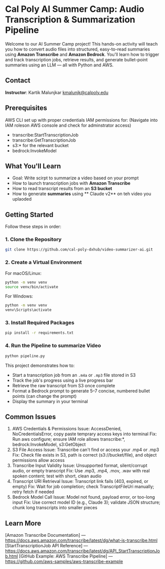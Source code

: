 # Cal Poly AI Summer Camp: Audio Transcription & Summarization Pipeline


Welcome to our AI Summer Camp project! This hands-on activity will teach you how to convert audio files into structured, easy-to-read summaries using **Amazon Transcribe** and **Amazon Bedrock**. You'll learn how to trigger and track transcription jobs, retrieve results, and generate bullet-point summaries using an LLM — all with Python and AWS.
## Contact


**Instructor**: Kartik Malunjkar kmalunjk@calpoly.edu


## Prerequisites
AWS CLI set up with proper credentials
IAM permissions for: (Navigate into IAM roleson AWS console and check for adminstrator access)
- transcribe:StartTranscriptionJob
- transcribe:GetTranscriptionJob
- s3:* for the relevant bucket
- bedrock:InvokeModel


## What You'll Learn
- Goal: Write scirpt to summarize a video based on your prompt
- How to launch transcription jobs with **Amazon Transcribe**
- How to read transcript results from an **S3 bucket**
- How to generate **summaries** using ** Claude v2** on teh video you uplaoded




## Getting Started


Follow these steps in order:


### 1. Clone the Repository


```bash
git clone https://github.com/cal-poly-dxhub/video-summarizer-ai.git


```


### 2. Create a Virtual Environment


For macOS/Linux:
```bash
python -m venv venv
source venv/bin/activate
```


For Windows:
```bash
python -m venv venv
venv\Scripts\activate
```


### 3. Install Required Packages


```bash
pip install -r requirements.txt
```


### 4. Run the Pipeline to summarize Video


```bash
python pipeline.py
```




This project demonstrates how to:
- Start a transcription job from an `.m4a` or `.mp3` file stored in S3
- Track the job's progress using a live progress bar
- Retrieve the raw transcript from S3 once complete
- Format a Bedrock prompt to generate 5–7 concise, numbered bullet points (can change the prompt)
- Display the summary in your terminal


## Common Issues


1. AWS Credentials & Permissions
Issue: AccessDenied, NoCredentialsError, copy paste temprary access keys into terminal
Fix: Run aws configure; ensure IAM role allows transcribe:*, bedrock:InvokeModel, s3:GetObject
2.  S3 File Access
Issue: Transcribe can't find or access your .mp4 or .mp3
Fix: Check file exists in S3, path is correct (s3://bucket/file), and object permissions allow access
3. Transcribe Input Validity
Issue: Unsupported format, silent/corrupt audio, or empty transcript
Fix: Use .mp3, .mp4, .mov, .wav with real spoken content; test with short, clean audio
6. Transcript URI Retrieval
Issue: Transcript link fails (403, expired, or empty)
Fix: Wait for job completion; check TranscriptFileUri manually; retry fetch if needed
5. Bedrock Model Call
Issue: Model not found, payload error, or too-long input
Fix: Use correct model ID (e.g., Claude 3); validate JSON structure; chunk long transcripts into smaller pieces


## Learn More
[Amazon Transcribe Documentation] — https://docs.aws.amazon.com/transcribe/latest/dg/what-is-transcribe.html
[StartTranscriptionJob API Reference] — https://docs.aws.amazon.com/transcribe/latest/dg/API_StartTranscriptionJob.html
[GitHub Example: AWS Transcribe Pipeline] — https://github.com/aws-samples/aws-transcribe-example



